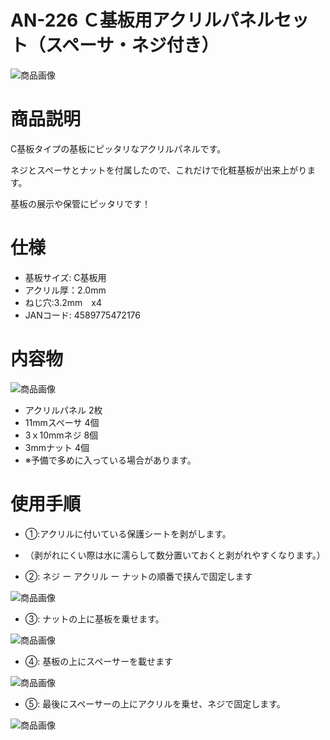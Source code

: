 # AN-226 Ｃ基板用アクリルパネルセット（スペーサ・ネジ付き）

![商品画像](./img/1024x1024/DSC_4278-2.png)

# 商品説明

C基板タイプの基板にピッタリなアクリルパネルです。

ネジとスペーサとナットを付属したので、これだけで化粧基板が出来上がります。

基板の展示や保管にピッタリです！


# 仕様

- 基板サイズ: C基板用
- アクリル厚：2.0mm
- ねじ穴:3.2mm　x4
- JANコード: 4589775472176	

# 内容物

![商品画像](./img/640x640/DSC_4266.png)

- アクリルパネル    2枚
- 11mmスペーサ      4個
- 3ｘ10mmネジ       8個
- 3mmナット         4個
- ※予備で多めに入っている場合があります。

# 使用手順

- ①:アクリルに付いている保護シートを剥がします。
-    （剥がれにくい際は水に濡らして数分置いておくと剥がれやすくなります。）


- ②: ネジ ー アクリル ー ナットの順番で挟んで固定します

![商品画像](./img/640x640/DSC_4271.png)

- ③: ナットの上に基板を乗せます。

![商品画像](./img/640x640/DSC_4273.png)

- ④: 基板の上にスペーサーを載せます

![商品画像](./img/640x640/DSC_4274.png)

- ⑤: 最後にスペーサーの上にアクリルを乗せ、ネジで固定します。

![商品画像](./img/640x640/DSC_4278.png)

